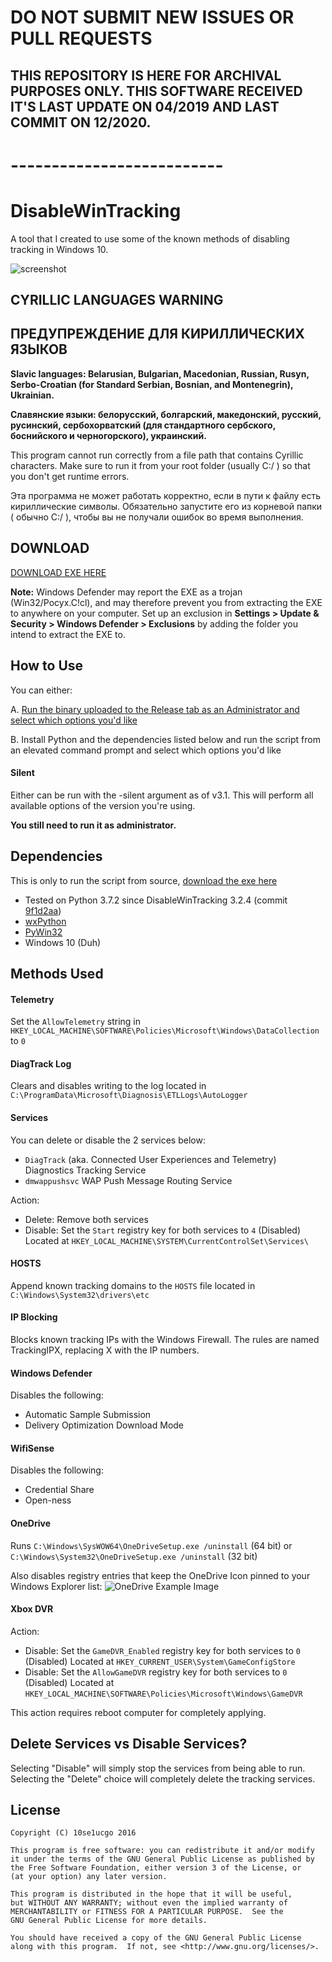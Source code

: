 # DO NOT SUBMIT NEW ISSUES OR PULL REQUESTS
## THIS REPOSITORY IS HERE FOR ARCHIVAL PURPOSES ONLY. THIS SOFTWARE RECEIVED IT'S LAST UPDATE ON 04/2019 AND LAST COMMIT ON 12/2020.

# --------------------------

# DisableWinTracking

A tool that I created to use some of the known methods of disabling tracking in Windows 10.

<!-- ![screenshot](https://i.imgur.com/qfC2elN.png) -->
![screenshot](http://i.imgur.com/WINUxAj.png)

## CYRILLIC LANGUAGES WARNING

## ПРЕДУПРЕЖДЕНИЕ ДЛЯ КИРИЛЛИЧЕСКИХ ЯЗЫКОВ

**Slavic languages: Belarusian, Bulgarian, Macedonian, Russian, Rusyn, Serbo-Croatian (for Standard Serbian, Bosnian, and Montenegrin), Ukrainian.**

**Славянские языки: белорусский, болгарский, македонский, русский, русинский, сербохорватский (для стандартного сербского, боснийского и черногорского), украинский.**

This program cannot run correctly from a file path that contains Cyrillic characters. Make sure to run it from your root folder (usually C:/ ) so that you don't get runtime errors.

Эта программа не может работать корректно, если в пути к файлу есть кириллические символы. Обязательно запустите его из корневой папки ( обычно C:/ ), чтобы вы не получали ошибок во время выполнения.

## DOWNLOAD

[DOWNLOAD EXE HERE](https://github.com/10se1ucgo/DisableWinTracking/releases/)

**Note:** Windows Defender may report the EXE as a trojan (Win32/Pocyx.C!cl), and may therefore prevent you from extracting the EXE to anywhere on your computer. Set up an exclusion in **Settings > Update & Security > Windows Defender > Exclusions** by adding the folder you intend to extract the EXE to.

## How to Use

You can either:

A. [Run the binary uploaded to the Release tab as an Administrator and select which options you'd like](https://github.com/10se1ucgo/DisableWinTracking/releases/)

B. Install Python and the dependencies listed below and run the script from an elevated command prompt and select which options you'd like  

#### Silent

Either can be run with the -silent argument as of v3.1. This will perform all available options of the version you're using.

**You still need to run it as administrator.**

## Dependencies
This is only to run the script from source, [download the exe here](https://github.com/10se1ucgo/DisableWinTracking/releases/)
* Tested on Python 3.7.2 since DisableWinTracking 3.2.4 (commit [9f1d2aa](https://github.com/10se1ucgo/DisableWinTracking/commit/9f1d2aa58cec76306c3dc6887e7c9c92769936fe))
* [wxPython](http://wxpython.org/download.php)
* [PyWin32](http://sourceforge.net/projects/pywin32/files/pywin32/)
* Windows 10 (Duh)

## Methods Used

#### Telemetry

Set the `AllowTelemetry` string in `HKEY_LOCAL_MACHINE\SOFTWARE\Policies\Microsoft\Windows\DataCollection` to `0`

#### DiagTrack Log

Clears and disables writing to the log located in `C:\ProgramData\Microsoft\Diagnosis\ETLLogs\AutoLogger`

#### Services

You can delete or disable the 2 services below:
* `DiagTrack` (aka. Connected User Experiences and Telemetry) Diagnostics Tracking Service
* `dmwappushsvc` WAP Push Message Routing Service

Action:
* Delete: Remove both services
* Disable: Set the `Start` registry key for both services to `4` (Disabled) Located at `HKEY_LOCAL_MACHINE\SYSTEM\CurrentControlSet\Services\`

#### HOSTS

Append known tracking domains to the `HOSTS` file located in `C:\Windows\System32\drivers\etc`

#### IP Blocking

Blocks known tracking IPs with the Windows Firewall. The rules are named TrackingIPX, replacing X with the IP numbers.

#### Windows Defender

Disables the following:
- Automatic Sample Submission
- Delivery Optimization Download Mode
 
#### WifiSense
Disables the following:
- Credential Share
- Open-ness

#### OneDrive

Runs `C:\Windows\SysWOW64\OneDriveSetup.exe /uninstall` (64 bit) or  
`C:\Windows\System32\OneDriveSetup.exe /uninstall` (32 bit)

Also disables registry entries that keep the OneDrive Icon pinned to your Windows Explorer list:
![OneDrive Example Image](http://i.imgur.com/26yfnGD.png)

#### Xbox DVR

Action:
* Disable: Set the `GameDVR_Enabled` registry key for both services to `0` (Disabled) Located at `HKEY_CURRENT_USER\System\GameConfigStore`
* Disable: Set the `AllowGameDVR` registry key for both services to `0` (Disabled) Located at `HKEY_LOCAL_MACHINE\SOFTWARE\Policies\Microsoft\Windows\GameDVR`

This action requires reboot computer for completely applying.

## Delete Services vs Disable Services?

Selecting "Disable" will simply stop the services from being able to run.
Selecting the "Delete" choice will completely delete the tracking services.

## License

```
Copyright (C) 10se1ucgo 2016

This program is free software: you can redistribute it and/or modify
it under the terms of the GNU General Public License as published by
the Free Software Foundation, either version 3 of the License, or
(at your option) any later version.

This program is distributed in the hope that it will be useful,
but WITHOUT ANY WARRANTY; without even the implied warranty of
MERCHANTABILITY or FITNESS FOR A PARTICULAR PURPOSE.  See the
GNU General Public License for more details.

You should have received a copy of the GNU General Public License
along with this program.  If not, see <http://www.gnu.org/licenses/>.
```

